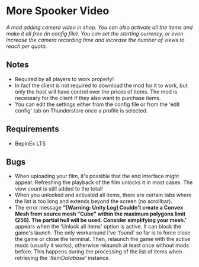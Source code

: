 # More Spooker Video

*A mod adding camera video in shop. You can also activate all the items and make it all free (in config file). 
You can set the starting currency, or even increase the camera recording time and increase the number of views to reach per quota.*

## Notes
- Required by all players to work properly!
- In fact the client is not required to download the mod for it to work, but only the host will have control over the prices of items. 
The mod is necessary for the client if they also want to purchase items.
- You can edit the settings either from the config file or from the 'edit config' tab on Thunderstore once a profile is selected.

## Requirements
- BepInEx LTS

## Bugs
- When uploading your film, it's possible that the end interface might appear. 
Refreshing the playback of the film unlocks it in most cases. The view count is still added to the total!
- When you unlocked and activated all items, there are certain tabs where the list is too long and extends beyond the screen (no scrollbar).
- The error message **"[Warning: Unity Log] Couldn't create a Convex Mesh from source mesh "Cube" within the maximum polygons limit (256). The partial hull will be used. Consider simplifying your mesh.'** appears when the 'Unlock all items' option is active.
It can block the game's launch. The only workaround I've 'found' so far is to force close the game or close the terminal. Then, relaunch the game with the active mods (usually it works), otherwise relaunch at least once without mods before.
This happens during the processing of the list of items when retrieving the *'ItemDatabase'* instance.
